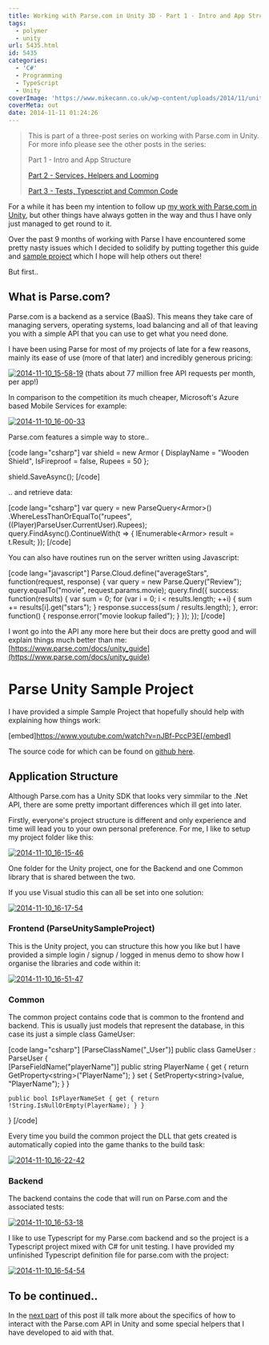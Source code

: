 ```yaml
---
title: Working with Parse.com in Unity 3D - Part 1 - Intro and App Structure
tags:
  - polymer
  - unity
url: 5435.html
id: 5435
categories:
  - 'C#'
  - Programming
  - TypeScript
  - Unity
coverImage: 'https://www.mikecann.co.uk/wp-content/uploads/2014/11/unityparse.png'
coverMeta: out
date: 2014-11-11 01:24:26
---
```


> This is part of a three-post series on working with Parse.com in Unity. For more info please see the other posts in the series:
> 
> 
> Part 1 - Intro and App Structure
> 
> [Part 2 - Services, Helpers and Looming](https://www.mikecann.co.uk/programming/working-with-parse-com-in-unity-part-2-services-helpers-and-looming/)
> 
> [Part 3 - Tests, Typescript and Common Code](https://www.mikecann.co.uk/programming/working-with-parse-com-in-unity-part-3-tests-typescript-and-common-code/)
<!-- more -->
For a while it has been my intention to follow up [my work with Parse.com in Unity](https://www.mikecann.co.uk/programming/fixing-unitys-internal-compiler-error/), but other things have always gotten in the way and thus I have only just managed to get round to it.

Over the past 9 months of working with Parse I have encountered some pretty nasty issues which I decided to solidify by putting together this guide and [sample project](https://github.com/mikecann/ParseUnitySampleProject) which I hope will help others out there!

But first..

## What is Parse.com?

Parse.com is a backend as a service (BaaS). This means they take care of managing servers, operating systems, load balancing and all of that leaving you with a simple API that you can use to get what you need done. 

I have been using Parse for most of my projects of late for a few reasons, mainly its ease of use (more of that later) and incredibly generous pricing:

[![2014-11-10_15-58-19](https://www.mikecann.co.uk/wp-content/uploads/2014/11/2014-11-10_15-58-19.png)](https://www.mikecann.co.uk/wp-content/uploads/2014/11/2014-11-10_15-58-19.png)
(thats about 77 million free API requests per month, per app!)

In comparison to the competition its much cheaper, Microsoft's Azure based Mobile Services for example:

[![2014-11-10_16-00-33](https://www.mikecann.co.uk/wp-content/uploads/2014/11/2014-11-10_16-00-33.png)](https://www.mikecann.co.uk/wp-content/uploads/2014/11/2014-11-10_16-00-33.png)

Parse.com features a simple way to store..

[code lang="csharp"]
var shield = new Armor
{
  DisplayName = &quot;Wooden Shield&quot;,
  IsFireproof = false,
  Rupees = 50
};

shield.SaveAsync();
[/code]

..  and retrieve data:

[code lang="csharp"]
var query = new ParseQuery&lt;Armor&gt;()
    .WhereLessThanOrEqualTo(&quot;rupees&quot;, ((Player)ParseUser.CurrentUser).Rupees);
query.FindAsync().ContinueWith(t =&gt;
{
    IEnumerable&lt;Armor&gt; result = t.Result;
});
[/code]

You can also have routines run on the server written using Javascript:

[code lang="javascript"]
Parse.Cloud.define(&quot;averageStars&quot;, function(request, response) {
  var query = new Parse.Query(&quot;Review&quot;);
  query.equalTo(&quot;movie&quot;, request.params.movie);
  query.find({
    success: function(results) {
      var sum = 0;
      for (var i = 0; i &lt; results.length; ++i) {
        sum += results[i].get(&quot;stars&quot;);
      }
      response.success(sum / results.length);
    },
    error: function() {
      response.error(&quot;movie lookup failed&quot;);
    }
  });
});
[/code]

I wont go into the API any more here but their docs are pretty good and will explain things much better than me: [https://www.parse.com/docs/unity_guide](https://www.parse.com/docs/unity_guide)

# Parse Unity Sample Project

I have provided a simple Sample Project that hopefully should help with explaining how things work:

[embed]https://www.youtube.com/watch?v=nJBf-PccP3E[/embed]

The source code for which can be found on [github here](https://github.com/mikecann/ParseUnitySampleProject).

## Application Structure

Although Parse.com has a Unity SDK that looks very simmilar to the .Net API, there are some pretty important differences which ill get into later. 

Firstly, everyone's project structure is different and only experience and time will lead you to your own personal preference. For me, I like to setup my project folder like this:

[![2014-11-10_16-15-46](https://www.mikecann.co.uk/wp-content/uploads/2014/11/2014-11-10_16-15-46.png)](https://www.mikecann.co.uk/wp-content/uploads/2014/11/2014-11-10_16-15-46.png)

One folder for the Unity project, one for the Backend and one Common library that is shared between the two.

If you use Visual studio this can all be set into one solution:

[![2014-11-10_16-17-54](https://www.mikecann.co.uk/wp-content/uploads/2014/11/2014-11-10_16-17-54.png)](https://www.mikecann.co.uk/wp-content/uploads/2014/11/2014-11-10_16-17-54.png)

### Frontend (ParseUnitySampleProject)

This is the Unity project, you can structure this how you like but I have provided a simple login / signup / logged in menus demo to show how I organise the libraries and code within it:

[![2014-11-10_16-51-47](https://www.mikecann.co.uk/wp-content/uploads/2014/11/2014-11-10_16-51-47.png)](https://www.mikecann.co.uk/wp-content/uploads/2014/11/2014-11-10_16-51-47.png)

### Common

The common project contains code that is common to the frontend and backend. This is usually just models that represent the database, in this case its just a simple class GameUser:

[code lang="csharp"]
[ParseClassName(&quot;_User&quot;)]
public class GameUser : ParseUser
{       
	[ParseFieldName(&quot;playerName&quot;)]
	public string PlayerName
	{
		get { return GetProperty&lt;string&gt;(&quot;PlayerName&quot;); }
		set { SetProperty&lt;string&gt;(value, &quot;PlayerName&quot;); }
	}

	public bool IsPlayerNameSet { get { return !String.IsNullOrEmpty(PlayerName); } }
}
[/code]

Every time you build the common project the DLL that gets created is automatically copied into the game thanks to the build task:

[![2014-11-10_16-22-42](https://www.mikecann.co.uk/wp-content/uploads/2014/11/2014-11-10_16-22-42.png)](https://www.mikecann.co.uk/wp-content/uploads/2014/11/2014-11-10_16-22-42.png)

### Backend

The backend contains the code that will run on Parse.com and the associated tests:

[![2014-11-10_16-53-18](https://www.mikecann.co.uk/wp-content/uploads/2014/11/2014-11-10_16-53-18.png)](https://www.mikecann.co.uk/wp-content/uploads/2014/11/2014-11-10_16-53-18.png)

I like to use Typescript for my Parse.com backend and so the project is a Typescript project mixed with C# for unit testing. I have provided my unfinished Typescript definition file for parse.com with the project:

[![2014-11-10_16-54-54](https://www.mikecann.co.uk/wp-content/uploads/2014/11/2014-11-10_16-54-54.png)](https://www.mikecann.co.uk/wp-content/uploads/2014/11/2014-11-10_16-54-54.png)

## To be continued..

In the [next part](https://www.mikecann.co.uk/programming/working-with-parse-com-in-unity-part-2-services-helpers-and-looming/) of this post ill talk more about the specifics of how to interact with the Parse.com API in Unity and some special helpers that I have developed to aid with that.
